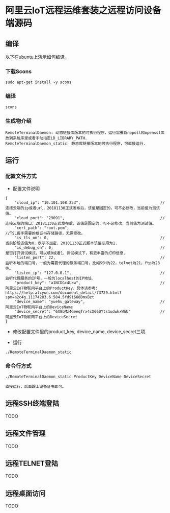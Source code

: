 # 阿里云IoT远程运维套装之远程访问设备端源码


## 编译

以下在ubuntu上演示如何编译。
### 下载Scons

```shell
sudo apt-get install -y scons
```

### 编译

```shell
scons
```

### 生成物介绍

```
RemoteTerminalDaemon: 动态链接库版本的可执行程序，运行需要将nopoll和openssl库放到系统库里或者手动指定LD_LIBRARY_PATH.
RemoteTerminalDaemon_static: 静态库链接版本的可执行程序，可直接运行. 
```

## 运行

### 配置文件方式

* 配置文件说明

```shell
{
	"cloud_ip": "10.101.108.253",									//连接云端的ip或者url，20181130正式发布后，该值是固定的，可不必修改，当前值为测试值。
	"cloud_port": "29091",											//连接云端的端口，20181130正式发布后，该值是固定的，可不必修改，当前值为测试值。
	"cert_path": "root.pem",										//TSL握手需要的根证书存储路径，无需修改。
	"is_tls_on": 0,													//当前阶段该值为0，表示不加密，20181130正式版本该值必须为1.
	"is_debug_on": 0,												//是否打开调试模式，可以填0或者1，调试模式下，有更丰富的打印信息.
	"listen_port": 22,												//监听本地的端口号，一般为需要代理的服务端口号，比如SSH为22，telnet为21，ftp为23等。
	"listen_ip": "127.0.0.1",										//监听代理服务的IP号，一般为localhost的IP地址.
	"product_key": "a1NCDGc4Lkw",									//阿里云IoT物联网平台上的ProductKey，具体请参考: https://help.aliyun.com/document_detail/73729.html?spm=a2c4g.11174283.6.584.5fd91668DmxBzt 
	"device_name": "yuehu_gateway",									//阿里云IoT物联网平台上的DeviceName
	"device_secret": "6X8bMz4GeeqTrx4cX66DYts1udwkxWhU"				//阿里云IoT物联网平台上的DeviceSecret
}

```
* 修改配置文件里的product_key, device_name, device_secret三项.

* 运行

```shell
./RemoteTerminalDaemon_static
```

### 命令行方式 
```shell
./RemoteTerminalDaemon_static ProductKey DeviceName DeviceSecret

直接运行，后面跟上设备证书即可。
```

## 远程SSH终端登陆

TODO

## 远程文件管理

TODO

## 远程TELNET登陆

TODO

## 远程桌面访问

TODO

